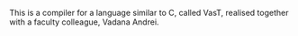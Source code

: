This is a compiler for a language similar to C, called VasT, realised together with a faculty colleague, Vadana Andrei.
